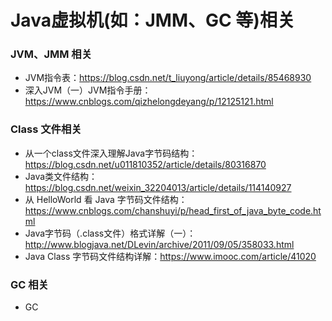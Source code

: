 Java虚拟机(如：JMM、GC 等)相关
======================================================

### JVM、JMM 相关
- JVM指令表：https://blog.csdn.net/t_liuyong/article/details/85468930
- 深入JVM（一）JVM指令手册：https://www.cnblogs.com/qizhelongdeyang/p/12125121.html

### Class 文件相关
- 从一个class文件深入理解Java字节码结构：https://blog.csdn.net/u011810352/article/details/80316870
- Java类文件结构：https://blog.csdn.net/weixin_32204013/article/details/114140927
- 从 HelloWorld 看 Java 字节码文件结构：https://www.cnblogs.com/chanshuyi/p/head_first_of_java_byte_code.html
- Java字节码（.class文件）格式详解（一）：http://www.blogjava.net/DLevin/archive/2011/09/05/358033.html
- Java Class 字节码文件结构详解：https://www.imooc.com/article/41020

### GC 相关
- GC

